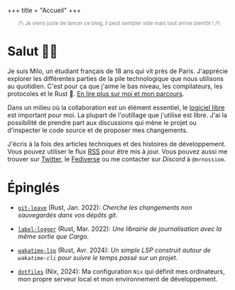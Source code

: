 +++
title = "Accueil"
+++

<small style="color: grey; display: block; text-align: center;">
/!\ Je viens juste de lancer ce blog, il peut sembler vide mais tout arrive bientôt ! /!\
</small>

# Salut 👋🏻

Je suis Milo, un étudiant français de 18 ans qui vit près de Paris. J'apprécie explorer les différentes parties de la pile technologique que nous utilisons au quotidien. C'est pour ça que j'aime le bas niveau, les compilateurs, les protocoles et le Rust 🦀. [En lire plus sur moi et mon parcours](@/about.fr.md).

Dans un milieu où la collaboration est un élément essentiel, le [logiciel libre](https://fr.wikipedia.org/wiki/Open_source) est important pour moi. La plupart de l'outillage que j'utilise est libre. J'ai la possibilité de prendre part aux discussions qui mène le projet ou d'inspecter le code source et de proposer mes changements.

J'écris à la fois des articles techniques et des histoires de développement. Vous pouvez utiliser le flux [RSS](/fr/atom.xml) pour être mis à jour. Vous pouvez aussi me trouver sur [Twitter](https://twitter.com/milomoisson), le [Fediverse](https://elk.zone/fosstodon.org/@milomoisson) ou me contacter sur _Discord_ à `@mrnossiom`.

# Épinglés

- [`git-leave`](https://github.com/mrnossiom/git-leave) (Rust, Jan. 2022): _Cherche les changements non sauvegardés dans vos dépôts git_.

- [`label-logger`](https://github.com/mrnossiom/label-logger) (Rust, Mar. 2022): _Une librairie de journalisation avec la même sortie que Cargo_.

- [`wakatime-lsp`](https://github.com/mrnossiom/wakatime-lsp) (Rust, Avr. 2024): _Un simple LSP construit autour de `wakatime-cli` pour suivre le temps passé sur un projet_.

- [`dotfiles`](https://github.com/mrnossiom/dotfiles) (Nix, 2024): Ma configuration `Nix` qui définit mes ordinateurs, mon propre serveur local et mon environnement de développement.
